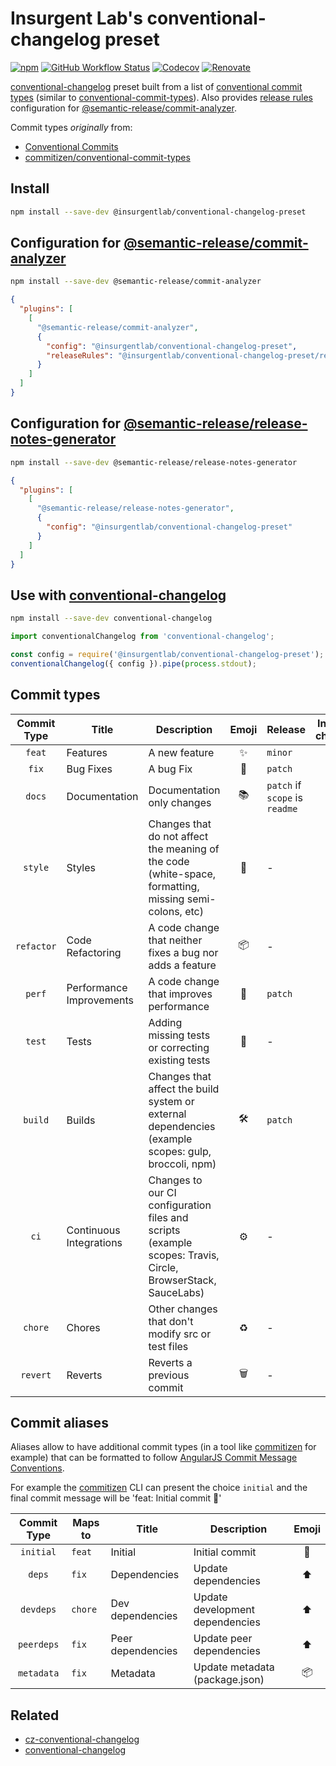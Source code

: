 # **Insurgent Lab's conventional-changelog preset**

[![npm](https://img.shields.io/npm/v/@insurgentlab/conventional-changelog-preset)](https://www.npmjs.com/package/@insurgentlab/conventional-changelog-preset)
[![GitHub Workflow Status](https://img.shields.io/github/actions/workflow/status/insurgent-lab/conventional-changelog-preset/release.yml?branch=main)](https://github.com/insurgent-lab/conventional-changelog-preset/actions/workflows/release.yml)
[![Codecov](https://codecov.io/gh/insurgent-lab/conventional-changelog-preset/branch/main/graph/badge.svg)](https://codecov.io/gh/insurgent-lab/conventional-changelog-preset)
[![Renovate](https://img.shields.io/badge/renovate-enabled-brightgreen.svg)](https://github.com/insurgent-lab/conventional-changelog-preset/issues/5)

[conventional-changelog](https://github.com/conventional-changelog/conventional-changelog) preset built from a list of [conventional commit types](src/types.js) (similar to [conventional-commit-types](https://github.com/commitizen/conventional-commit-types)).
Also provides [release rules](https://github.com/semantic-release/commit-analyzer#releaserules) configuration for [@semantic-release/commit-analyzer](https://github.com/semantic-release/commit-analyzer#releaserules).

Commit types _originally_ from:

- [Conventional Commits](https://www.conventionalcommits.org/en/v1.0.0)
- [commitizen/conventional-commit-types](https://github.com/commitizen/conventional-commit-types)

## Install

```bash
npm install --save-dev @insurgentlab/conventional-changelog-preset
```

## Configuration for [@semantic-release/commit-analyzer](https://github.com/semantic-release/commit-analyzer)

```bash
npm install --save-dev @semantic-release/commit-analyzer
```

```json
{
  "plugins": [
    [
      "@semantic-release/commit-analyzer",
      {
        "config": "@insurgentlab/conventional-changelog-preset",
        "releaseRules": "@insurgentlab/conventional-changelog-preset/release-rules"
      }
    ]
  ]
}
```

## Configuration for [@semantic-release/release-notes-generator](https://github.com/semantic-release/release-notes-generator)

```bash
npm install --save-dev @semantic-release/release-notes-generator
```

```json
{
  "plugins": [
    [
      "@semantic-release/release-notes-generator",
      {
        "config": "@insurgentlab/conventional-changelog-preset"
      }
    ]
  ]
}
```

## Use with [conventional-changelog](https://github.com/conventional-changelog/conventional-changelog)

```bash
npm install --save-dev conventional-changelog
```

```js
import conventionalChangelog from 'conventional-changelog';

const config = require('@insurgentlab/conventional-changelog-preset');
conventionalChangelog({ config }).pipe(process.stdout);
```

## Commit types

| Commit Type | Title                    | Description                                                                                                 | Emoji | Release                        | Include in changelog |
| :---------: | ------------------------ | ----------------------------------------------------------------------------------------------------------- | :---: | ------------------------------ | :------------------: |
|   `feat`    | Features                 | A new feature                                                                                               |  ✨   | `minor`                        |        `true`        |
|    `fix`    | Bug Fixes                | A bug Fix                                                                                                   |  🐛   | `patch`                        |        `true`        |
|   `docs`    | Documentation            | Documentation only changes                                                                                  |  📚   | `patch` if `scope` is `readme` |        `true`        |
|   `style`   | Styles                   | Changes that do not affect the meaning of the code (white-space, formatting, missing semi-colons, etc)      |  💎   | -                              |        `true`        |
| `refactor`  | Code Refactoring         | A code change that neither fixes a bug nor adds a feature                                                   |  📦   | -                              |        `true`        |
|   `perf`    | Performance Improvements | A code change that improves performance                                                                     |  🚀   | `patch`                        |        `true`        |
|   `test`    | Tests                    | Adding missing tests or correcting existing tests                                                           |  🚨   | -                              |        `true`        |
|   `build`   | Builds                   | Changes that affect the build system or external dependencies (example scopes: gulp, broccoli, npm)         |   🛠   | `patch`                        |        `true`        |
|    `ci`     | Continuous Integrations  | Changes to our CI configuration files and scripts (example scopes: Travis, Circle, BrowserStack, SauceLabs) |  ⚙️   | -                              |        `true`        |
|   `chore`   | Chores                   | Other changes that don't modify src or test files                                                           |  ♻️   | -                              |        `true`        |
|  `revert`   | Reverts                  | Reverts a previous commit                                                                                   |   🗑   | -                              |        `true`        |

## Commit aliases

Aliases allow to have additional commit types (in a tool like [commitizen](https://github.com/commitizen/cz-cli) for example) that can be formatted to follow [AngularJS Commit Message Conventions](https://docs.google.com/document/d/1QrDFcIiPjSLDn3EL15IJygNPiHORgU1_OOAqWjiDU5Y/edit).

For example the [commitizen](https://github.com/commitizen/cz-cli) CLI can present the choice `initial` and the final commit message will be 'feat: Initial commit 🎉'

| Commit Type | Maps to | Title             | Description                     | Emoji |
| :---------: | ------- | ----------------- | ------------------------------- | :---: |
|  `initial`  | `feat`  | Initial           | Initial commit                  |  🎉   |
|   `deps`    | `fix`   | Dependencies      | Update dependencies             |  ⬆️   |
|  `devdeps`  | `chore` | Dev dependencies  | Update development dependencies |  ⬆️   |
| `peerdeps`  | `fix`   | Peer dependencies | Update peer dependencies        |  ⬆️   |
| `metadata`  | `fix`   | Metadata          | Update metadata (package.json)  |  📦   |

## Related

- [cz-conventional-changelog](https://github.com/commitizen/cz-conventional-changelog)
- [conventional-changelog](https://github.com/conventional-changelog/conventional-changelog)
